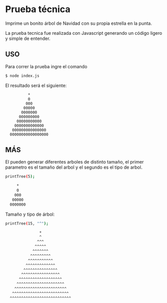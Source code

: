 # Prueba técnica

Imprime un bonito árbol de Navidad con su propia estrella en la punta.

La prueba tecnica fue realizada con Javascript generando un código ligero y simple de entender.

## USO

Para correr la prueba ingre el comando 
```bash
$ node index.js
```
El resultado será el siguiente:
```
          *
          0
         000
        00000
       0000000
      000000000
     00000000000
    0000000000000
   000000000000000
  00000000000000000
```

## MÁS

El pueden generar diferentes arboles de distinto tamaño, el primer parametro es el tamaño del arbol y el segundo es el tipo de arbol.

```bash
printTree(5);

     *
     0
    000
   00000
  0000000
```
Tamaño y tipo de árbol:
```bash
printTree(15, "^");

               *
               ^
              ^^^
             ^^^^^
            ^^^^^^^
           ^^^^^^^^^
          ^^^^^^^^^^^
         ^^^^^^^^^^^^^
        ^^^^^^^^^^^^^^^
       ^^^^^^^^^^^^^^^^^
      ^^^^^^^^^^^^^^^^^^^
     ^^^^^^^^^^^^^^^^^^^^^
    ^^^^^^^^^^^^^^^^^^^^^^^
   ^^^^^^^^^^^^^^^^^^^^^^^^^
  ^^^^^^^^^^^^^^^^^^^^^^^^^^^
```

